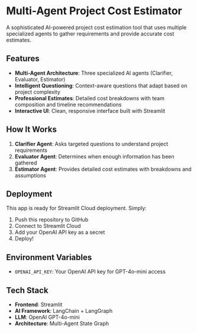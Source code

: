 # Multi-Agent Project Cost Estimator

A sophisticated AI-powered project cost estimation tool that uses multiple specialized agents to gather requirements and provide accurate cost estimates.

## Features

- **Multi-Agent Architecture**: Three specialized AI agents (Clarifier, Evaluator, Estimator)
- **Intelligent Questioning**: Context-aware questions that adapt based on project complexity
- **Professional Estimates**: Detailed cost breakdowns with team composition and timeline recommendations
- **Interactive UI**: Clean, responsive interface built with Streamlit

## How It Works

1. **Clarifier Agent**: Asks targeted questions to understand project requirements
2. **Evaluator Agent**: Determines when enough information has been gathered
3. **Estimator Agent**: Provides detailed cost estimates with breakdowns and assumptions

## Deployment

This app is ready for Streamlit Cloud deployment. Simply:

1. Push this repository to GitHub
2. Connect to Streamlit Cloud
3. Add your OpenAI API key as a secret
4. Deploy!

## Environment Variables

- `OPENAI_API_KEY`: Your OpenAI API key for GPT-4o-mini access

## Tech Stack

- **Frontend**: Streamlit
- **AI Framework**: LangChain + LangGraph
- **LLM**: OpenAI GPT-4o-mini
- **Architecture**: Multi-Agent State Graph
